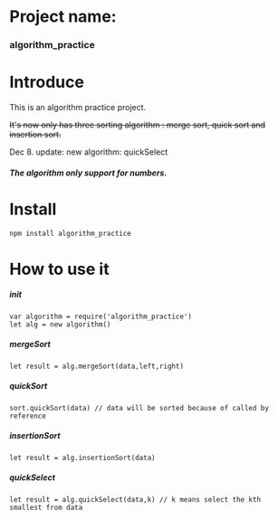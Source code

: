 # Project name: 
### algorithm_practice
 
# Introduce 

This is an algorithm practice project.


~~It's now only has three sorting algorithm : merge sort, quick sort and insertion sort.~~

Dec 8. update:
new algorithm: quickSelect


##### The algorithm only support for numbers. 

# Install

 	npm install algorithm_practice

# How to use it

##### init

	var algorithm = require('algorithm_practice')
	let alg = new algorithm()

##### mergeSort

	let result = alg.mergeSort(data,left,right)

##### quickSort

	sort.quickSort(data) // data will be sorted because of called by reference

##### insertionSort

	let result = alg.insertionSort(data)

##### quickSelect

	let result = alg.quickSelect(data,k) // k means select the kth smallest from data
	
